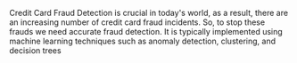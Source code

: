 Credit Card Fraud Detection is crucial in today's world, as a result, there are an increasing number of 
credit card fraud incidents. So, to stop these frauds we need accurate fraud detection. It is typically 
implemented using machine learning techniques such as anomaly detection, clustering, and decision 
trees
